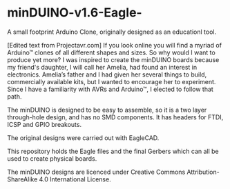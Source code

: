 # minDUINO-v1.6-Eagle-
A small footprint Arduino Clone, originally designed as an educationl tool.

[Edited text from Projectavr.com]
If you look online you will find a myriad of Arduino™ clones of all different shapes and sizes. So why would I want to produce yet more? I was inspired to create the minDUINO boards because my friend's daughter, I will call her Amelia, had found an interest in electronics. Amelia’s father and I had given her several things to build, commercially available kits, but I wanted to encourage her to experiment. Since I have a familiarity with AVRs and Arduino™, I elected to follow that path.

The minDUINO is designed to be easy to assemble, so it is a two layer through-hole design, and has no SMD components. It has headers for FTDI, ICSP and GPIO breakouts.

The original designs were carried out with EagleCAD.

This repository holds the Eagle files and the final Gerbers which can all be used to create physical boards.

The minDUINO designs are licenced under Creative Commons Attribution-ShareAlike 4.0 International License.

